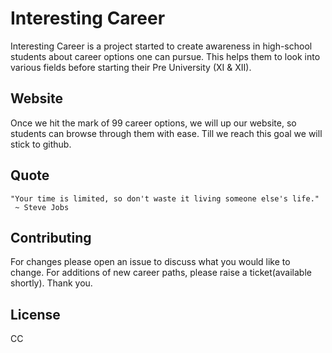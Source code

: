 # Interesting Career

Interesting Career is a project started to create awareness in high-school students about career options one can pursue. This helps them to look into various fields before starting their Pre University (XI & XII). 

## Website

Once we hit the mark of 99 career options, we will up our website, so students can browse through them with ease. Till we reach this goal we will stick to github.


## Quote

```
"Your time is limited, so don't waste it living someone else's life."
 ~ Steve Jobs
```
## Contributing

For changes please open an issue to discuss what you would like to change. For additions of new career paths, please raise a ticket(available shortly). Thank you.


## License
CC
